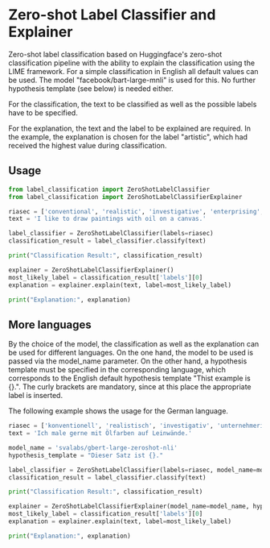 # Zero-shot Label Classifier and Explainer

Zero-shot label classification based on Huggingface's zero-shot classification pipeline with the ability to explain the classification using the LIME framework. For a simple classification in English all default values can be used. The model "facebook/bart-large-mnli" is used for this. No further hypothesis template (see below) is needed either.

For the classification, the text to be classified as well as the possible labels have to be specified. 

For the explanation, the text and the label to be explained are required. In the example, the explanation is chosen for the label "artistic", which had received the highest value during classification.

## Usage
```python
from label_classification import ZeroShotLabelClassifier
from label_classification import ZeroShotLabelClassifierExplainer

riasec = ['conventional', 'realistic', 'investigative', 'enterprising', 'social', 'artistic']
text = 'I like to draw paintings with oil on a canvas.'

label_classifier = ZeroShotLabelClassifier(labels=riasec)
classification_result = label_classifier.classify(text)

print("Classification Result:", classification_result)

explainer = ZeroShotLabelClassifierExplainer()
most_likely_label = classification_result['labels'][0]
explanation = explainer.explain(text, label=most_likely_label)

print("Explanation:", explanation)
```

## More languages
By the choice of the model, the classification as well as the explanation can be used for different languages. On the one hand, the model to be used is passed via the model_name parameter. On the other hand, a hypothesis template must be specified in the corresponding language, which corresponds to the English default hypothesis template "Thist example is {}.". The curly brackets are mandatory, since at this place the appropriate label is inserted.

The following example shows the usage for the German language.

```python
riasec = ['konventionell', 'realistisch', 'investigativ', 'unternehmerisch', 'sozial', 'künstlerisch']
text = 'Ich male gerne mit Ölfarben auf Leinwände.'

model_name = 'svalabs/gbert-large-zeroshot-nli'
hypothesis_template = "Dieser Satz ist {}." 

label_classifier = ZeroShotLabelClassifier(labels=riasec, model_name=model_name, hypothesis_template=hypothesis_template)
classification_result = label_classifier.classify(text)

print("Classification Result:", classification_result)

explainer = ZeroShotLabelClassifierExplainer(model_name=model_name, hypothesis_template=hypothesis_template)
most_likely_label = classification_result['labels'][0]
explanation = explainer.explain(text, label=most_likely_label)

print("Explanation:", explanation)
```